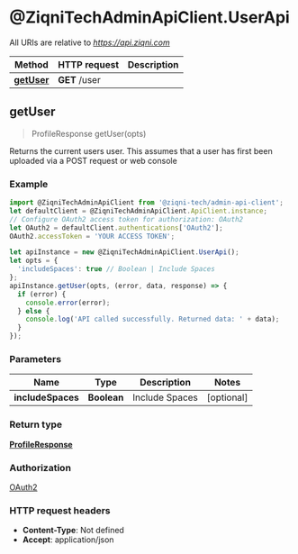 # @ZiqniTechAdminApiClient.UserApi

All URIs are relative to *https://api.ziqni.com*

Method | HTTP request | Description
------------- | ------------- | -------------
[**getUser**](UserApi.md#getUser) | **GET** /user | 



## getUser

> ProfileResponse getUser(opts)



Returns the current users user. This assumes that a user has first been uploaded via a POST request or web console

### Example

```javascript
import @ZiqniTechAdminApiClient from '@ziqni-tech/admin-api-client';
let defaultClient = @ZiqniTechAdminApiClient.ApiClient.instance;
// Configure OAuth2 access token for authorization: OAuth2
let OAuth2 = defaultClient.authentications['OAuth2'];
OAuth2.accessToken = 'YOUR ACCESS TOKEN';

let apiInstance = new @ZiqniTechAdminApiClient.UserApi();
let opts = {
  'includeSpaces': true // Boolean | Include Spaces
};
apiInstance.getUser(opts, (error, data, response) => {
  if (error) {
    console.error(error);
  } else {
    console.log('API called successfully. Returned data: ' + data);
  }
});
```

### Parameters


Name | Type | Description  | Notes
------------- | ------------- | ------------- | -------------
 **includeSpaces** | **Boolean**| Include Spaces | [optional] 

### Return type

[**ProfileResponse**](ProfileResponse.md)

### Authorization

[OAuth2](../README.md#OAuth2)

### HTTP request headers

- **Content-Type**: Not defined
- **Accept**: application/json

